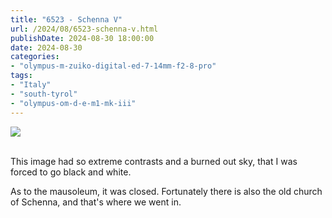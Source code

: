 ```yaml
---
title: "6523 - Schenna V"
url: /2024/08/6523-schenna-v.html
publishDate: 2024-08-30 18:00:00
date: 2024-08-30
categories:
- "olympus-m-zuiko-digital-ed-7-14mm-f2-8-pro"
tags:
- "Italy"
- "south-tyrol"
- "olympus-om-d-e-m1-mk-iii"
---
```

<div class="container">
<div class="center"><a target="_blank" href="https://d25zfm9zpd7gm5.cloudfront.net/1200x1200/2020/20200906_151454_lr.jpg"><img class="webfeedsFeaturedVisual" src="https://d25zfm9zpd7gm5.cloudfront.net/0600x0600/2020/20200906_151454_lr.jpg" /></a></div>
</div>
<br />

This image had so extreme contrasts and a burned out sky,
that I was forced to go black and white.

As to the mausoleum, it was closed. Fortunately there is
also the old church of Schenna, and that's where we went in.
